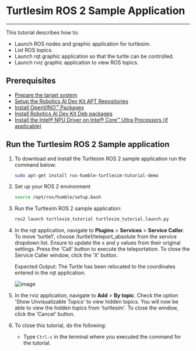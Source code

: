 
# Turtlesim ROS 2 Sample Application

---

This tutorial describes how to:

- Launch ROS nodes and graphic application for turtlesim.
- List ROS topics.
- Launch rqt graphic application so that the turtle can be controlled.
- Launch rviz graphic application to view ROS topics.

## Prerequisites

- [Prepare the target system](https://docs.openedgeplatform.intel.com/edge-ai-suites/robotics-ai-suite/main/robotics/gsg_robot/prepare-system.html)
- [Setup the Robotics AI Dev Kit APT Repositories](https://docs.openedgeplatform.intel.com/robotics-ai-suite/robotics-ai-suite/main/robotics/gsg_robot/apt-setup.html)
- [Install OpenVINO™ Packages](https://docs.openedgeplatform.intel.com/robotics-ai-suite/robotics-ai-suite/main/robotics/gsg_robot/install-openvino.html)
- [Install Robotics AI Dev Kit Deb packages](https://docs.openedgeplatform.intel.com/robotics-ai-suite/robotics-ai-suite/main/robotics/gsg_robot/install.html)
- [Install the Intel® NPU Driver on Intel® Core™ Ultra Processors (if applicable)](https://docs.openedgeplatform.intel.com/robotics-ai-suite/robotics-ai-suite/main/robotics/gsg_robot/install-npu-driver.html)

## Run the Turtlesim ROS 2 Sample application

1. To download and install the Turtlesim ROS 2 sample application run
    the command below:

    ```bash
    sudo apt-get install ros-humble-turtlesim-tutorial-demo
    ```

2. Set up your ROS 2 environment

    ```bash
    source /opt/ros/humble/setup.bash
    ```

3. Run the Turtlesim ROS 2 sample application:

    ```bash
    ros2 launch turtlesim_tutorial turtlesim_tutorial.launch.py
    ```

4. In the rqt application, navigate to **Plugins** \> **Services** \>
    **Service Caller**. To move \'turtle1\', choose
    /turtle1/teleport_absolute from the service dropdown list. Ensure to
    update the x and y values from their original settings. Press the
    \'Call\' button to execute the teleportation. To close the Service
    Caller window, click the \'X\' button.

    Expected Output: The Turtle has been relocated to the coordinates
    entered in the rqt application.

    ![image](images/23D9D8D8-AFB8-43EF-98A3-995EE956EF5B-low.png)

5. In the rviz application, navigate to **Add** \> **By topic**. Check
    the option \'Show Unvisualizable Topics\' to view hidden topics. You
    will now be able to view the hidden topics from \'turtlesim\'. To
    close the window, click the \'Cancel\' button.

6. To close this tutorial, do the following:

    - Type `Ctrl-c` in the terminal where you executed the command for
      the tutorial.
